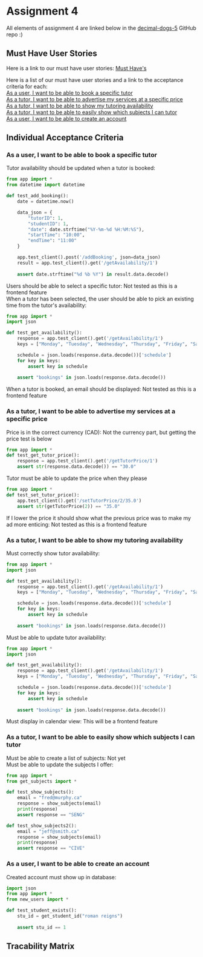 # Assignment 4
All elements of assignment 4 are linked below in the [decimal-dogs-5](https://github.com/uvic-seng321/project-decimal-dogs-5) GitHub repo :)

## Must Have User Stories
Here is a link to our must have user stories: [Must Have's](https://github.com/uvic-seng321/project-decimal-dogs-5/labels/Must%20have)

Here is a list of our must have user stories and a link to the acceptance criteria for each: \
[As a user, I want to be able to book a specific tutor](https://github.com/uvic-seng321/project-decimal-dogs-5/issues/10) \
[As a tutor, I want to be able to advertise my services at a specific price](https://github.com/uvic-seng321/project-decimal-dogs-5/issues/8) \
[As a tutor, I want to be able to show my tutoring availability](https://github.com/uvic-seng321/project-decimal-dogs-5/issues/6) \
[As a tutor, I want to be able to easily show which subjects I can tutor](https://github.com/uvic-seng321/project-decimal-dogs-5/issues/5) \
[As a user, I want to be able to create an account](https://github.com/uvic-seng321/project-decimal-dogs-5/issues/26)

## Individual Acceptance Criteria
### As a user, I want to be able to book a specific tutor
Tutor availability should be updated when a tutor is booked:
```python
from app import *
from datetime import datetime

def test_add_booking():
    date = datetime.now()

    data_json = {
        "tutorID": 1,
        "studentID": 1,
        "date": date.strftime("%Y-%m-%d %H:%M:%S"),
        "startTime": "10:00",
        "endTime": "11:00"
    }

    app.test_client().post('/addBooking', json=data_json)
    result = app.test_client().get('/getAvailability/1')
    
    assert date.strftime("%d %b %Y") in result.data.decode()
```
Users should be able to select a specific tutor: Not tested as this is a frontend feature \
When a tutor has been selected, the user should be able to pick an existing time from the tutor's availability:
```python
from app import *
import json

def test_get_availability():
    response = app.test_client().get('/getAvailability/1')
    keys = ["Monday", "Tuesday", "Wednesday", "Thursday", "Friday", "Saturday", "Sunday"]

    schedule = json.loads(response.data.decode())['schedule']
    for key in keys:
        assert key in schedule
        
    assert "bookings" in json.loads(response.data.decode())
```
When a tutor is booked, an email should be displayed: Not tested as this is a frontend feature

### As a tutor, I want to be able to advertise my services at a specific price
Price is in the correct currency (CAD): Not the currency part, but getting the price test is below
```python
from app import *
def test_get_tutor_price():
    response = app.test_client().get('/getTutorPrice/1')
    assert str(response.data.decode()) == "30.0"
```
Tutor must be able to update the price when they please
```python
from app import *
def test_set_tutor_price():
    app.test_client().get('/setTutorPrice/2/35.0')
    assert str(getTutorPrice(2)) == "35.0"
```
If I lower the price it should show what the previous price was to make my ad more enticing: Not tested as this is a frontend feature

### As a tutor, I want to be able to show my tutoring availability
Must correctly show tutor availability:
```python
from app import *
import json

def test_get_availability():
    response = app.test_client().get('/getAvailability/1')
    keys = ["Monday", "Tuesday", "Wednesday", "Thursday", "Friday", "Saturday", "Sunday"]

    schedule = json.loads(response.data.decode())['schedule']
    for key in keys:
        assert key in schedule
        
    assert "bookings" in json.loads(response.data.decode())
```
Must be able to update tutor availability: 
```python
from app import *
import json

def test_get_availability():
    response = app.test_client().get('/getAvailability/1')
    keys = ["Monday", "Tuesday", "Wednesday", "Thursday", "Friday", "Saturday", "Sunday"]

    schedule = json.loads(response.data.decode())['schedule']
    for key in keys:
        assert key in schedule
        
    assert "bookings" in json.loads(response.data.decode())
```
Must display in calendar view: This will be a frontend feature

### As a tutor, I want to be able to easily show which subjects I can tutor
Must be able to create a list of subjects: Not yet\
Must be able to update the subjects I offer:
```python
from app import * 
from get_subjects import *

def test_show_subjects(): 
    email = "fred@murphy.ca"
    response = show_subjects(email) 
    print(response)
    assert response == "SENG"

def test_show_subjects2(): 
    email = "jeff@smith.ca"
    response = show_subjects(email) 
    print(response) 
    assert response == "CIVE"
```

### As a user, I want to be able to create an account
Created account must show up in database:
```python
import json
from app import *
from new_users import *

def test_student_exists():
    stu_id = get_student_id("roman reigns")
    
    assert stu_id == 1
```
## Tracability Matrix
